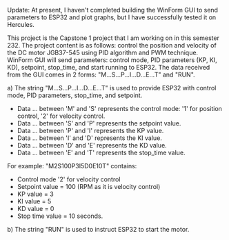 Update: At present, I haven't completed building the WinForm GUI to send parameters to ESP32 and plot graphs, but I have successfully tested it on Hercules.

This project is the Capstone 1 project that I am working on in this semester 232. The project content is as follows: control the position and velocity of the DC motor JGB37-545 using PID algorithm and PWM technique. WinForm GUI will send parameters: control mode, PID parameters (KP, KI, KD), setpoint, stop_time, and start running to ESP32. The data received from the GUI comes in 2 forms: "M...S...P...I...D...E...T" and "RUN".

a) The string "M...S...P...I...D...E...T" is used to provide ESP32 with control mode, PID parameters, stop_time, and setpoint.
   - Data ... between 'M' and 'S' represents the control mode: '1' for position control, '2' for velocity control.
   - Data ... between 'S' and 'P' represents the setpoint value.
   - Data ... between 'P' and 'I' represents the KP value.
   - Data ... between 'I' and 'D' represents the KI value.
   - Data ... between 'D' and 'E' represents the KD value.
   - Data ... between 'E' and 'T' represents the stop_time value.
     
   For example: "M2S100P3I5D0E10T" contains:
   - Control mode '2' for velocity control
   - Setpoint value = 100 (RPM as it is velocity control)
   - KP value = 3
   - KI value = 5
   - KD value = 0
   - Stop time value = 10 seconds.

b) The string "RUN" is used to instruct ESP32 to start the motor.
